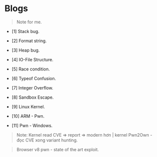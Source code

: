 # Blogs
> Note for me.

* [1] Stack bug.

* [2] Format string.

* [3] Heap bug.

* [4] IO-File Structure.

* [5] Race condition.

* [6] Typeof Confusion.

* [7] Integer Overflow.

* [8] Sandbox Escape.

* [9] Linux Kernel.

* [10] ARM - Pwn.

* [11] Pwn - Windows.


>Note: Kernel read CVE => report => modern hơn | kernel Pwn2Own - đọc CVE xong variant hunting.

>Browser v8 pwn - state of the art exploit.
